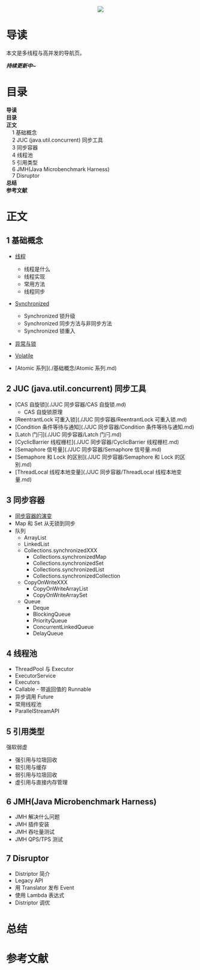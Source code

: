 <div align="center"><img src="https://gitee.com/struggle3014/picBed/raw/master/name_code.png"></div>

# 导读

本文是多线程与高并发的导航页。

***持续更新中~***



# 目录

<nav>
<a href='#导读' style='text-decoration:none;font-weight:bolder'>导读</a><br/>
<a href='#目录' style='text-decoration:none;font-weight:bolder'>目录</a><br/>
<a href='#正文' style='text-decoration:none;font-weight:bolder'>正文</a><br/>
&nbsp;&nbsp;&nbsp;&nbsp;<a href='#1 基础概念' style='text-decoration:none;${border-style}'>1 基础概念</a><br/>
&nbsp;&nbsp;&nbsp;&nbsp;<a href='#2 JUC (java.util.concurrent) 同步工具' style='text-decoration:none;${border-style}'>2 JUC (java.util.concurrent) 同步工具</a><br/>
&nbsp;&nbsp;&nbsp;&nbsp;<a href='#3 同步容器' style='text-decoration:none;${border-style}'>3 同步容器</a><br/>
&nbsp;&nbsp;&nbsp;&nbsp;<a href='#4 线程池' style='text-decoration:none;${border-style}'>4 线程池</a><br/>
&nbsp;&nbsp;&nbsp;&nbsp;<a href='#5 引用类型' style='text-decoration:none;${border-style}'>5 引用类型</a><br/>
&nbsp;&nbsp;&nbsp;&nbsp;<a href='#6 JMH(Java Microbenchmark Harness)' style='text-decoration:none;${border-style}'>6 JMH(Java Microbenchmark Harness)</a><br/>
&nbsp;&nbsp;&nbsp;&nbsp;<a href='#7 Disruptor' style='text-decoration:none;${border-style}'>7 Disruptor</a><br/>
<a href='#总结' style='text-decoration:none;font-weight:bolder'>总结</a><br/>
<a href='#参考文献' style='text-decoration:none;font-weight:bolder'>参考文献</a><br/>
</nav>

# 正文

## 1 基础概念

* [线程](./基础概念/线程.md)
  * 线程是什么
  * 线程实现
  * 常用方法
  * 线程同步

* [Synchronized](./基础概念/Synchronized.md)
  * Synchronized 锁升级
  * Synchronized 同步方法与非同步方法
  * Synchronized 锁重入
* [异常与锁](./基础概念/异常与锁.md)
* [Volatile](./基础概念/Volatile.md)
* [Atomic 系列](./基础概念/Atomic 系列.md)



## 2 JUC (java.util.concurrent) 同步工具

* [CAS  自旋锁](./JUC 同步容器/CAS 自旋锁.md)
  * CAS 自旋锁原理
* [ReentrantLock 可重入锁](./JUC 同步容器/ReentrantLock 可重入锁.md)
* [Condition 条件等待与通知](./JUC 同步容器/Condition 条件等待与通知.md)
* [Latch 门闩](./JUC 同步容器/Latch 门闩.md)
* [CyclicBarrier 线程栅栏](./JUC 同步容器/CyclicBarrier 线程栅栏.md)
* [Semaphore 信号量](./JUC 同步容器/Semaphore 信号量.md)
* [Semaphore 和 Lock 的区别](./JUC 同步容器/Semaphore 和 Lock 的区别.md)
* [ThreadLocal 线程本地变量](./JUC 同步容器/ThreadLocal 线程本地变量.md)



## 3 同步容器

* [同步容器的演变]()
* Map 和 Set 从无锁到同步
* 队列
  * ArrayList
  * LinkedList
  * Collections.synchronizedXXX
    * Collections.synchronizedMap
    * Collections.synchronizedSet
    * Collections.synchronizedList
    * Collections.synchronizedCollection
  * CopyOnWriteXXX
    * CopyOnWriteArrayList
    * CopyOnWriteArraySet
  * Queue
    * Deque
    * BlockingQueue
    * PriorityQueue
    * ConcurrentLinkedQueue
    * DelayQueue



## 4 线程池

* ThreadPool 与 Executor
* ExecutorService
* Executors
* Callable - 带返回值的 Runnable
* 异步调用 Future
* 常用线程池
* ParallelStreamAPI



## 5 引用类型

强软弱虚

* 强引用与垃圾回收
* 软引用与缓存
* 弱引用与垃圾回收
* 虚引用与直接内存管理



## 6 JMH(Java Microbenchmark Harness)

* JMH 解决什么问题
* JMH 插件安装
* JMH 吞吐量测试
* JMH QPS/TPS 测试



## 7 Disruptor

* Distriptor 简介
* Legacy API
* 用 Translator 发布 Event
* 使用 Lambda 表达式
* Distriptor 调优



# 总结



# 参考文献

